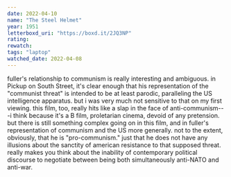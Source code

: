 ```yaml
---
date: 2022-04-10
name: "The Steel Helmet"
year: 1951
letterboxd_uri: "https://boxd.it/2JQ3NP"
rating: 
rewatch: 
tags: "laptop"
watched_date: 2022-04-08
---
```


fuller's relationship to communism is really interesting and ambiguous. in Pickup on South Street, it's clear enough that his representation of the "communist threat" is intended to be at least parodic, paralleling the US intelligence apparatus. but i was very much not sensitive to that on my first viewing. this film, too, really hits like a slap in the face of anti-communism---i think because it's a B film, proletarian cinema, devoid of any pretension. but there is still something complex going on in this film, and in fuller's representation of communism and the US more generally. not to the extent, obviously, that he is "pro-communism." just that he does not have any illusions about the sanctity of american resistance to that supposed threat. really makes you think about the inability of contemporary political discourse to negotiate between being both simultaneously anti-NATO and anti-war.
